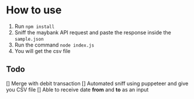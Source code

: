 # How to use

1. Run `npm install`
1. Sniff the maybank API request and paste the response inside the `sample.json`
2. Run the command `node index.js`
3. You will get the csv file


## Todo

[] Merge with debit transaction
[] Automated sniff using puppeteer and give you CSV file
[] Able to receive date **from** and **to** as an input